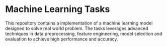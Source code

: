 # Machine Learning Tasks
This repository contains a implementation of a machine learning model designed to solve real world problem. The tasks leverages advanced techniques in data preprocessing, feature engineering, model selection and evaluation to achieve high performance and accuracy.
